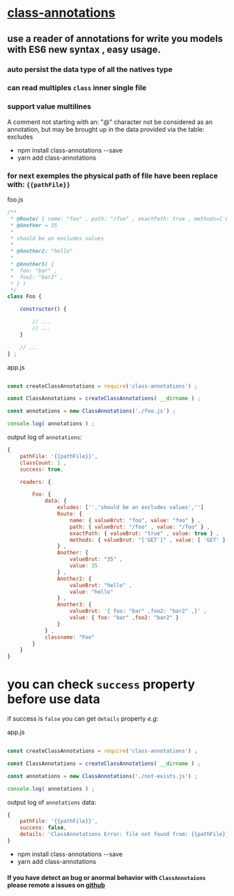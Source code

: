 # [class-annotations]( https://www.npmjs.com/package/class-annotations )

## use a reader of annotations for write you models with ES6 new syntax , easy usage.

### auto persist the data type of all the natives type

### can read multiples `class` inner single file

### support value multilines

A comment not starting with an: "@" character not be considered as an annotation, but may be brought up in the data provided via the table: excludes

- npm install class-annotations --save
- yarn add class-annotations

### for next exemples  the physical path of file have been replace with: `{{pathFile}}`

foo.js
```javascript
/**
 * @Route( { name: "foo" , path: "/foo" , exactPath: true , methods=['GET'] } )
 * @Another = 35
 *
 * should be an excludes values
 *
 * @Another2: "hello"
 *
 * @Another3( {
 *  foo: "bar" ,
 *  foo2: "bar2" ,
 * } )
 */
class Foo {

    constructor() {

        // ...
        // ...
    }

    // ...
} ;
```

app.js
```javascript

const createClassAnnotations = require('class-annotations') ;

const ClassAnnotations = createClassAnnotations( __dirname ) ;

const annotations = new ClassAnnotations('./foo.js') ;

console.log( annotations ) ;
```

output log of `annotations`:
```javascript
{
    pathFile: '{{pathFile}}',
    classCount: 1 ,
    success: true,

    readers: {

        Foo: {
            data: {
                exludes: ['','should be an excludes values','']
                Route: {
                    name: { valueBrut: "foo", value: "foo" } ,
                    path: { valueBrut: "/foo" , value: "/foo" } ,
                    exactPath: { valueBrut: "true" , value: true } ,
                    methods: { valueBrut: "['GET']" , value: [ 'GET' ] }
                } ,
                Another: {
                    valueBrut: "35" ,
                    value: 35
                } ,
                Another2: {
                    valueBrut: "hello" ,
                    value: "hello"
                } ,
                Another3: {
                    valueBrut: '{ foo: "bar" ,foo2: "bar2" ,}' ,
                    value: { foo: "bar" ,foo2: "bar2" }
                }
            } ,
            classname: "Foo"
        }
    }
}
```

# you can check `success` property before use data

if success is `false` you can get `details` property *e.g*:

app.js
```javascript

const createClassAnnotations = require('class-annotations') ;

const ClassAnnotations = createClassAnnotations( __dirname ) ;

const annotations = new ClassAnnotations('./not-exists.js') ;

console.log( annotations ) ;
```

output log of `annotations` data:
```javascript
{
    pathFile: '{{pathFile}}',
    success: false,
    details: 'ClassAnnotations Error: file not found from: {{pathFile}}'
}
```

- npm install class-annotations --save
- yarn add class-annotations

#### If you have detect an bug or anormal behavior with `ClassAnnotaions` please remote a issues on [github](https://github.com/Orivoir/class-annotations/issues)
